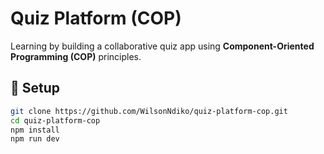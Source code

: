 # Quiz Platform (COP)

Learning by building a collaborative quiz app using **Component-Oriented Programming (COP)** principles.

## 🚀 Setup

```bash
git clone https://github.com/WilsonNdiko/quiz-platform-cop.git
cd quiz-platform-cop
npm install
npm run dev
